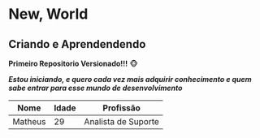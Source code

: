 # New, World
## Criando e Aprendendendo

__**Primeiro Repositorio Versionado!!!**__ 🐵

__*Estou iniciando, e quero cada vez mais adquirir conhecimento e quem sabe entrar para esse mundo de desenvolvimento*__

Nome | Idade | Profissão
---|---|---
Matheus | 29 | Analista de Suporte
